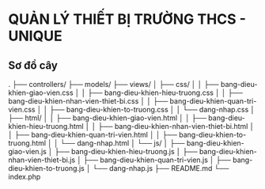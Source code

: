# QUẢN LÝ THIẾT BỊ TRƯỜNG THCS - UNIQUE

## Sơ đồ cây
.
├── controllers/
├── models/
├── views/
│   ├── css/
│   │   ├── bang-dieu-khien-giao-vien.css
│   │   ├── bang-dieu-khien-hieu-truong.css
│   │   ├── bang-dieu-khien-nhan-vien-thiet-bi.css
│   │   ├── bang-dieu-khien-quan-tri-vien.css
│   │   ├── bang-dieu-khien-to-truong.css
│   │   └── dang-nhap.css
│   ├── html/
│   │   ├── bang-dieu-khien-giao-vien.html
│   │   ├── bang-dieu-khien-hieu-truong.html
│   │   ├── bang-dieu-khien-nhan-vien-thiet-bi.html
│   │   ├── bang-dieu-khien-quan-tri-vien.html
│   │   ├── bang-dieu-khien-to-truong.html
│   │   └── dang-nhap.html
│   └── js/
│       ├── bang-dieu-khien-giao-vien.js
│       ├── bang-dieu-khien-hieu-truong.js
│       ├── bang-dieu-khien-nhan-vien-thiet-bi.js
│       ├── bang-dieu-khien-quan-tri-vien.js
│       ├── bang-dieu-khien-to-truong.js
│       └── dang-nhap.js
├── README.md
└── index.php
